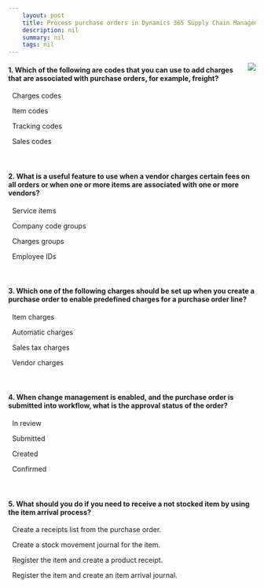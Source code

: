 ```yaml
---
    layout: post
    title: Process purchase orders in Dynamics 365 Supply Chain Management  
    description: nil
    summary: nil
    tags: nil
---
```



 <a target="_blank" href="https://docs.microsoft.com/en-us/learn/modules/process-purchase-orders-dyn365-supply-chain-mgmt/9-quiz/"><i class="fas fa-external-link-alt"></i> </a>
 <img align="right" src="https://docs.microsoft.com/en-us/learn/achievements/process-purchase-orders-in-dynamics-365-for-finance-ops.svg">
####  1. Which of the following are codes that you can use to add charges that are associated with purchase orders, for example, freight?


<i class='fas fa-check-square' style='color: Dodgerblue;'></i> &nbsp;&nbsp;Charges codes

<i class='far fa-square'></i> &nbsp;&nbsp;Item codes

<i class='far fa-square'></i> &nbsp;&nbsp;Tracking codes

<i class='far fa-square'></i> &nbsp;&nbsp;Sales codes
<br />
<br />
<br />

####  2. What is a useful feature to use when a vendor charges certain fees on all orders or when one or more items are associated with one or more vendors?


<i class='far fa-square'></i> &nbsp;&nbsp;Service items

<i class='far fa-square'></i> &nbsp;&nbsp;Company code groups

<i class='fas fa-check-square' style='color: Dodgerblue;'></i> &nbsp;&nbsp;Charges groups

<i class='far fa-square'></i> &nbsp;&nbsp;Employee IDs
<br />
<br />
<br />

####  3. Which one of the following charges should be set up when you create a purchase order to enable predefined charges for a purchase order line?


<i class='far fa-square'></i> &nbsp;&nbsp;Item charges

<i class='fas fa-check-square' style='color: Dodgerblue;'></i> &nbsp;&nbsp;Automatic charges

<i class='far fa-square'></i> &nbsp;&nbsp;Sales tax charges

<i class='far fa-square'></i> &nbsp;&nbsp;Vendor charges
<br />
<br />
<br />

####  4. When change management is enabled, and the purchase order is submitted into workflow, what is the approval status of the order?


<i class='fas fa-check-square' style='color: Dodgerblue;'></i> &nbsp;&nbsp;In review

<i class='far fa-square'></i> &nbsp;&nbsp;Submitted

<i class='far fa-square'></i> &nbsp;&nbsp;Created

<i class='far fa-square'></i> &nbsp;&nbsp;Confirmed
<br />
<br />
<br />

####  5. What should you do if you need to receive a not stocked item by using the item arrival process?


<i class='far fa-square'></i> &nbsp;&nbsp;Create a receipts list from the purchase order.

<i class='far fa-square'></i> &nbsp;&nbsp;Create a stock movement journal for the item.

<i class='fas fa-check-square' style='color: Dodgerblue;'></i> &nbsp;&nbsp;Register the item and create a product receipt.

<i class='far fa-square'></i> &nbsp;&nbsp;Register the item and create an item arrival journal.
<br />
<br />
<br />
